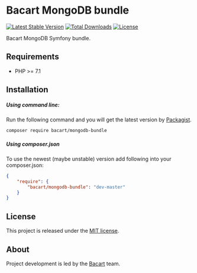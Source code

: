 Bacart MongoDB bundle
=============================
[![Latest Stable Version](https://poser.pugx.org/bacart/mongodb-bundle/v/stable.png)](https://packagist.org/packages/bacart/mongodb-bundle)
[![Total Downloads](https://poser.pugx.org/bacart/mongodb-bundle/downloads.svg)](https://packagist.org/packages/bacart/mongodb-bundle)
[![License](https://poser.pugx.org/bacart/mongodb-bundle/license.svg)](https://packagist.org/packages/bacart/mongodb-bundle)

Bacart MongoDB Symfony bundle.

Requirements
------------
 - PHP >= 7.1
 
Installation
------------
##### Using command line:
Run the following command and you will get the latest version by [Packagist][1].

```bash
composer require bacart/mongodb-bundle
```

##### Using composer.json
To use the newest (maybe unstable) version add following into your composer.json:

```json
{
    "require": {
        "bacart/mongodb-bundle": "dev-master"
    }
}
```

License
-------
This project is released under the [MIT license](LICENSE).

About
-----
Project development is led by the [Bacart][2] team.

[1]: https://packagist.org/packages/bacart/mongodb-bundle
[2]: https://github.com/bacart
